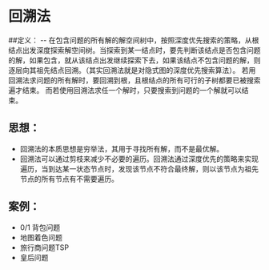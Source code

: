 # 回溯法

##定义：
  -- 在包含问题的所有解的解空间树中，按照深度优先搜索的策略，从根结点出发深度探索解空间树。当探索到某一结点时，要先判断该结点是否包含问题的解，如果包含，就从该结点出发继续探索下去，如果该结点不包含问题的解，则逐层向其祖先结点回溯。（其实回溯法就是对隐式图的深度优先搜索算法）。 若用回溯法求问题的所有解时，要回溯到根，且根结点的所有可行的子树都要已被搜索遍才结束。 而若使用回溯法求任一个解时，只要搜索到问题的一个解就可以结束。

## 思想：
  - 回溯法的本质思想是穷举法，其用于寻找所有解，而不是最优解。
  - 回溯法可以通过剪枝来减少不必要的遍历。回溯法通过深度优先的策略来实现遍历，当到达某一状态节点时，发现该节点不符合最终解，则以该节点为祖先节点的所有节点有不需要遍历。
 
## 案例：
 - 0/1 背包问题
 - 地图着色问题
 - 旅行商问题TSP
 - 皇后问题
